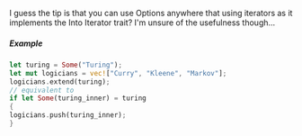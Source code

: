 I guess the tip is that you can use Options anywhere that using iterators as it  implements the Into Iterator trait? I'm unsure of the usefulness though...
##### Example
```rust
let turing = Some("Turing"); 
let mut logicians = vec!["Curry", "Kleene", "Markov"]; 
logicians.extend(turing); 
// equivalent to 
if let Some(turing_inner) = turing 
{ 
logicians.push(turing_inner); 
}
```